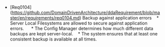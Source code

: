 * [Req0104] (https://github.com/DomainDrivenArchitecture/ddaRequirement/blob/master/en/requirements/req0104.md) Backup against application errors
   * Server Local Filesystems are allowed to secure against application errors.
     * The Config Manager determines how much different data backups are kept server-local.
   * The system ensures that at least one consistent backup is available at all times.